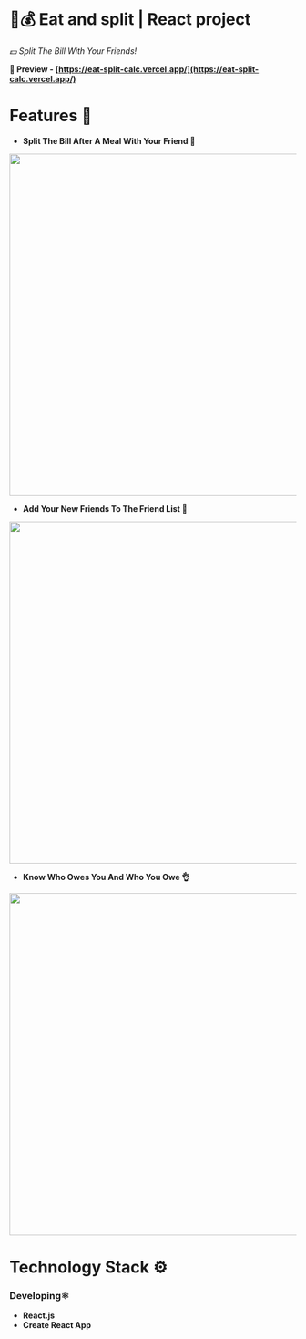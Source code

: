 # **🍴💰 Eat and split | React project**

*💵 Split The Bill With Your Friends!*

**👀 Preview - [https://eat-split-calc.vercel.app/](https://eat-split-calc.vercel.app/)**

# Features 🚀
- **Split The Bill After A Meal With Your Friend 🤝**
  
<img width="600px" src="https://github.com/Quiddlee/Eat-n-split/assets/114234698/c51c7945-4a34-41ff-8067-d4db9eea27c8"></img>

- **Add Your New Friends To The Friend List 👥**

<img width="600px" src="https://github.com/Quiddlee/Eat-n-split/assets/114234698/122b8f78-678c-423a-8e4d-6b7510a9dd72"></img>

- **Know Who Owes You And Who You Owe 👌**

<img width="600px" src="https://github.com/Quiddlee/Eat-n-split/assets/114234698/9ccfa44b-44e2-4957-bfd8-651e8f175af3"></img>

# Technology Stack ⚙️
### **Developing⚛️**
- **React.js**
- **Create React App**

